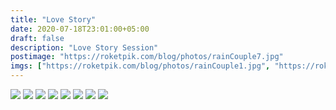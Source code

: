 ```yaml
---
title: "Love Story"
date: 2020-07-18T23:01:00+05:00
draft: false
description: "Love Story Session"
postimage: "https://roketpik.com/blog/photos/rainCouple7.jpg"
imgs: ["https://roketpik.com/blog/photos/rainCouple1.jpg", "https://roketpik.com/blog/photos/rainCouple2.jpg", "https://roketpik.com/blog/photos/rainCouple3.jpg", "https://roketpik.com/blog/photos/rainCouple4.jpg", "https://roketpik.com/blog/photos/rainCouple5.jpg", "https://roketpik.com/blog/photos/rainCouple6.jpg", "https://roketpik.com/blog/photos/rainCouple7.jpg", "https://roketpik.com/blog/photos/rainCouple8.jpg"]
---
```


![](https://roketpik.com/blog/photos/rainCouple1.jpg)
![](https://roketpik.com/blog/photos/rainCouple2.jpg)
![](https://roketpik.com/blog/photos/rainCouple3.jpg)
![](https://roketpik.com/blog/photos/rainCouple4.jpg)
![](https://roketpik.com/blog/photos/rainCouple5.jpg)
![](https://roketpik.com/blog/photos/rainCouple6.jpg)
![](https://roketpik.com/blog/photos/rainCouple7.jpg)
![](https://roketpik.com/blog/photos/rainCouple8.jpg)